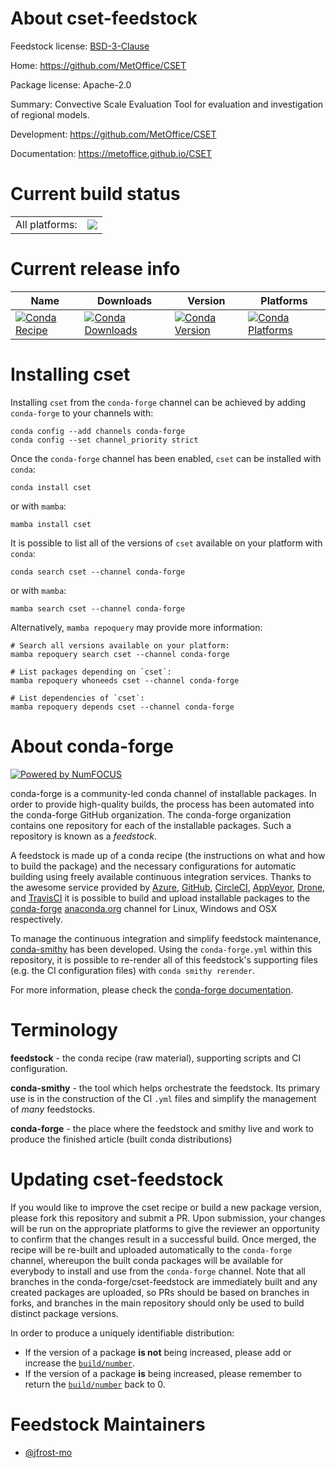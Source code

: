 About cset-feedstock
====================

Feedstock license: [BSD-3-Clause](https://github.com/conda-forge/cset-feedstock/blob/main/LICENSE.txt)

Home: https://github.com/MetOffice/CSET

Package license: Apache-2.0

Summary: Convective Scale Evaluation Tool for evaluation and investigation of regional models.

Development: https://github.com/MetOffice/CSET

Documentation: https://metoffice.github.io/CSET

Current build status
====================


<table><tr><td>All platforms:</td>
    <td>
      <a href="https://dev.azure.com/conda-forge/feedstock-builds/_build/latest?definitionId=19320&branchName=main">
        <img src="https://dev.azure.com/conda-forge/feedstock-builds/_apis/build/status/cset-feedstock?branchName=main">
      </a>
    </td>
  </tr>
</table>

Current release info
====================

| Name | Downloads | Version | Platforms |
| --- | --- | --- | --- |
| [![Conda Recipe](https://img.shields.io/badge/recipe-cset-green.svg)](https://anaconda.org/conda-forge/cset) | [![Conda Downloads](https://img.shields.io/conda/dn/conda-forge/cset.svg)](https://anaconda.org/conda-forge/cset) | [![Conda Version](https://img.shields.io/conda/vn/conda-forge/cset.svg)](https://anaconda.org/conda-forge/cset) | [![Conda Platforms](https://img.shields.io/conda/pn/conda-forge/cset.svg)](https://anaconda.org/conda-forge/cset) |

Installing cset
===============

Installing `cset` from the `conda-forge` channel can be achieved by adding `conda-forge` to your channels with:

```
conda config --add channels conda-forge
conda config --set channel_priority strict
```

Once the `conda-forge` channel has been enabled, `cset` can be installed with `conda`:

```
conda install cset
```

or with `mamba`:

```
mamba install cset
```

It is possible to list all of the versions of `cset` available on your platform with `conda`:

```
conda search cset --channel conda-forge
```

or with `mamba`:

```
mamba search cset --channel conda-forge
```

Alternatively, `mamba repoquery` may provide more information:

```
# Search all versions available on your platform:
mamba repoquery search cset --channel conda-forge

# List packages depending on `cset`:
mamba repoquery whoneeds cset --channel conda-forge

# List dependencies of `cset`:
mamba repoquery depends cset --channel conda-forge
```


About conda-forge
=================

[![Powered by
NumFOCUS](https://img.shields.io/badge/powered%20by-NumFOCUS-orange.svg?style=flat&colorA=E1523D&colorB=007D8A)](https://numfocus.org)

conda-forge is a community-led conda channel of installable packages.
In order to provide high-quality builds, the process has been automated into the
conda-forge GitHub organization. The conda-forge organization contains one repository
for each of the installable packages. Such a repository is known as a *feedstock*.

A feedstock is made up of a conda recipe (the instructions on what and how to build
the package) and the necessary configurations for automatic building using freely
available continuous integration services. Thanks to the awesome service provided by
[Azure](https://azure.microsoft.com/en-us/services/devops/), [GitHub](https://github.com/),
[CircleCI](https://circleci.com/), [AppVeyor](https://www.appveyor.com/),
[Drone](https://cloud.drone.io/welcome), and [TravisCI](https://travis-ci.com/)
it is possible to build and upload installable packages to the
[conda-forge](https://anaconda.org/conda-forge) [anaconda.org](https://anaconda.org/)
channel for Linux, Windows and OSX respectively.

To manage the continuous integration and simplify feedstock maintenance,
[conda-smithy](https://github.com/conda-forge/conda-smithy) has been developed.
Using the ``conda-forge.yml`` within this repository, it is possible to re-render all of
this feedstock's supporting files (e.g. the CI configuration files) with ``conda smithy rerender``.

For more information, please check the [conda-forge documentation](https://conda-forge.org/docs/).

Terminology
===========

**feedstock** - the conda recipe (raw material), supporting scripts and CI configuration.

**conda-smithy** - the tool which helps orchestrate the feedstock.
                   Its primary use is in the construction of the CI ``.yml`` files
                   and simplify the management of *many* feedstocks.

**conda-forge** - the place where the feedstock and smithy live and work to
                  produce the finished article (built conda distributions)


Updating cset-feedstock
=======================

If you would like to improve the cset recipe or build a new
package version, please fork this repository and submit a PR. Upon submission,
your changes will be run on the appropriate platforms to give the reviewer an
opportunity to confirm that the changes result in a successful build. Once
merged, the recipe will be re-built and uploaded automatically to the
`conda-forge` channel, whereupon the built conda packages will be available for
everybody to install and use from the `conda-forge` channel.
Note that all branches in the conda-forge/cset-feedstock are
immediately built and any created packages are uploaded, so PRs should be based
on branches in forks, and branches in the main repository should only be used to
build distinct package versions.

In order to produce a uniquely identifiable distribution:
 * If the version of a package **is not** being increased, please add or increase
   the [``build/number``](https://docs.conda.io/projects/conda-build/en/latest/resources/define-metadata.html#build-number-and-string).
 * If the version of a package **is** being increased, please remember to return
   the [``build/number``](https://docs.conda.io/projects/conda-build/en/latest/resources/define-metadata.html#build-number-and-string)
   back to 0.

Feedstock Maintainers
=====================

* [@jfrost-mo](https://github.com/jfrost-mo/)

